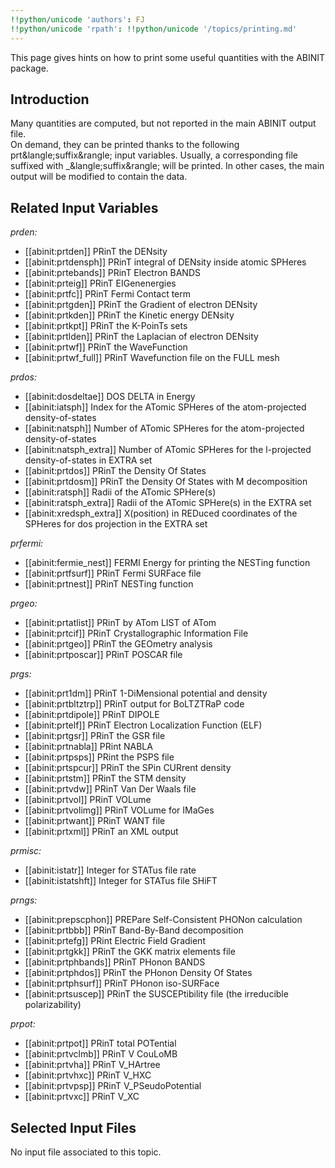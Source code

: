 ```yaml
---
!!python/unicode 'authors': FJ
!!python/unicode 'rpath': !!python/unicode '/topics/printing.md'
---
```

<!--
This file is automatically generated by mksite.py. All changes will be lost.
Change the input yaml files or the python code
-->

This page gives hints on how to print some useful quantities with the ABINIT package.

## Introduction

Many quantities are computed, but not reported in the main ABINIT output file.  
On demand, they can be printed thanks to the following
prt&amp;langle;suffix&amp;rangle; input variables. Usually, a corresponding
file suffixed with _&amp;langle;suffix&amp;rangle; will be printed. In other
cases, the main output will be modified to contain the data.



## Related Input Variables

*prden:*

- [[abinit:prtden]]  PRinT the DENsity
- [[abinit:prtdensph]]  PRinT integral of DENsity inside atomic SPHeres
- [[abinit:prtebands]]  PRinT Electron BANDS
- [[abinit:prteig]]  PRinT EIGenenergies
- [[abinit:prtfc]]  PRinT Fermi Contact term
- [[abinit:prtgden]]  PRinT the Gradient of electron DENsity
- [[abinit:prtkden]]  PRinT the Kinetic energy DENsity
- [[abinit:prtkpt]]  PRinT the K-PoinTs sets
- [[abinit:prtlden]]  PRinT the Laplacian of electron DENsity
- [[abinit:prtwf]]  PRinT the WaveFunction
- [[abinit:prtwf_full]]  PRinT Wavefunction file on the FULL mesh
 
*prdos:*

- [[abinit:dosdeltae]]  DOS DELTA in Energy
- [[abinit:iatsph]]  Index for the ATomic SPHeres of the atom-projected density-of-states
- [[abinit:natsph]]  Number of ATomic SPHeres for the atom-projected density-of-states
- [[abinit:natsph_extra]]  Number of ATomic SPHeres for the l-projected density-of-states in EXTRA set
- [[abinit:prtdos]]  PRinT the Density Of States
- [[abinit:prtdosm]]  PRinT the Density Of States with M decomposition
- [[abinit:ratsph]]  Radii of the ATomic SPHere(s)
- [[abinit:ratsph_extra]]  Radii of the ATomic SPHere(s) in the EXTRA set
- [[abinit:xredsph_extra]]  X(position) in REDuced coordinates of the SPHeres for dos projection in the EXTRA set
 
*prfermi:*

- [[abinit:fermie_nest]]  FERMI Energy for printing the NESTing function
- [[abinit:prtfsurf]]  PRinT Fermi SURFace file
- [[abinit:prtnest]]  PRinT NESTing function
 
*prgeo:*

- [[abinit:prtatlist]]  PRinT by ATom LIST of ATom
- [[abinit:prtcif]]  PRinT Crystallographic Information File
- [[abinit:prtgeo]]  PRinT the GEOmetry analysis
- [[abinit:prtposcar]]  PRinT POSCAR file
 
*prgs:*

- [[abinit:prt1dm]]  PRinT 1-DiMensional potential and density
- [[abinit:prtbltztrp]]  PRinT output for BoLTZTRaP code
- [[abinit:prtdipole]]  PRinT DIPOLE
- [[abinit:prtelf]]  PRinT Electron Localization Function (ELF)
- [[abinit:prtgsr]]  PRinT the GSR file
- [[abinit:prtnabla]]  PRint NABLA
- [[abinit:prtpsps]]  PRint the PSPS file
- [[abinit:prtspcur]]  PRinT the SPin CURrent density
- [[abinit:prtstm]]  PRinT the STM density
- [[abinit:prtvdw]]  PRinT Van Der Waals file
- [[abinit:prtvol]]  PRinT VOLume
- [[abinit:prtvolimg]]  PRinT VOLume for IMaGes
- [[abinit:prtwant]]  PRinT WANT file
- [[abinit:prtxml]]  PRinT an XML output
 
*prmisc:*

- [[abinit:istatr]]  Integer for STATus file rate
- [[abinit:istatshft]]  Integer for STATus file SHiFT
 
*prngs:*

- [[abinit:prepscphon]]  PREPare Self-Consistent PHONon calculation
- [[abinit:prtbbb]]  PRinT Band-By-Band decomposition
- [[abinit:prtefg]]  PRint Electric Field Gradient
- [[abinit:prtgkk]]  PRinT the GKK matrix elements file
- [[abinit:prtphbands]]  PRinT PHonon BANDS
- [[abinit:prtphdos]]  PRinT the PHonon Density Of States
- [[abinit:prtphsurf]]  PRinT PHonon iso-SURFace
- [[abinit:prtsuscep]]  PRinT the SUSCEPtibility file (the irreducible polarizability)
 
*prpot:*

- [[abinit:prtpot]]  PRinT total POTential
- [[abinit:prtvclmb]]  PRinT V CouLoMB
- [[abinit:prtvha]]  PRinT V_HArtree
- [[abinit:prtvhxc]]  PRinT V_HXC
- [[abinit:prtvpsp]]  PRinT V_PSeudoPotential
- [[abinit:prtvxc]]  PRinT V_XC
 

## Selected Input Files

No input file associated to this topic.

